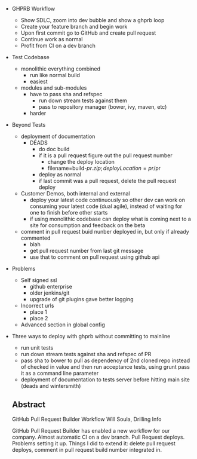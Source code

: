 - GHPRB Workflow
    - Show SDLC, zoom into dev bubble and show a ghprb loop
    - Create your feature branch and begin work
    - Upon first commit go to GitHub and create pull request
    - Continue work as normal
    - Profit from CI on a dev branch
- Test Codebase
    - monolithic everything combined
        - run like normal build
        - easiest
    - modules and sub-modules
        - have to pass sha and refspec
            - run down stream tests against them
            - pass to repository manager (bower, ivy, maven, etc)
        - harder
- Beyond Tests
    - deployment of documentation
        - DEADS
            - do doc build
            - if it is a pull request figure out the pull request number
                - change the deploy location
                - filename=build-$pr.zip;deployLocation=pr/$pr
            - deploy as normal
            - if last commit was a pull request, delete the pull request deploy
    - Customer Demos, both internal and external
        - deploy your latest code continuously so other dev can work on consuming your latest code (dual agile), instead of waiting for one to finish before other starts
        - if using monolithic codebase can deploy what is coming next to a site for consumption and feedback on the beta
    - comment in pull request buid nunber deployed in, but only if already commented
        - blah
        - get pull request number from last git message
        - use that to comment on pull request using github api
- Problems
    - Self signed ssl
        - github enterprise
        - older jenkins/git
        - upgrade of git plugins gave better logging
    - Incorrect urls
        - place 1
        - place 2
    - Advanced section in global config


- Three ways to deploy with ghprb without committing to mainline
  - run unit tests
  - run down stream tests against sha and refspec of PR
  - pass sha to bower to pull as dependency of 2nd cloned repo instead of checked in value and then run acceptance tests, using grunt pass it as a command line parameter
  - deployment of documentation to tests server before hitting main site (deads and wintersmith)


  Abstract
  ---
  GitHub Pull Request Builder Workflow
  Will Soula, Drilling Info

  GitHub Pull Request Builder has enabled a new workflow for our company. Almost automatic CI on a dev branch. Pull Request deploys. Problems setting it up. Things I did to extend it: delete pull request deploys, comment in pull request build number integrated in.
